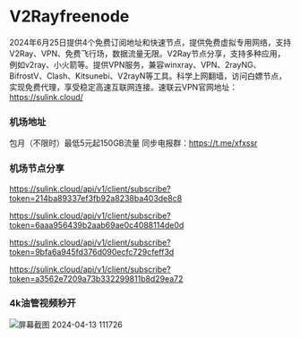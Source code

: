 # V2Rayfreenode
2024年6月25日提供4个免费订阅地址和快速节点，提供免费虚拟专用网络，支持V2Ray、VPN、免费飞行场，数据流量无限。V2Ray节点分享，支持多种应用，例如v2ray、小火箭等。提供VPN服务，兼容winxray、VPN、2rayNG、BifrostV、Clash、Kitsunebi、V2rayN等工具。科学上网翻墙，访问白嫖节点，实现免费代理，享受稳定高速互联网连接。速联云VPN官网地址：https://sulink.cloud/

### 机场地址

包月（不限时）最低5元起150GB流量
同步电报群：https://t.me/xfxssr

### 机场节点分享

https://sulink.cloud/api/v1/client/subscribe?token=214ba89337ef3fb92a8238ba403de8c8

https://sulink.cloud/api/v1/client/subscribe?token=6aaa956439b2aab69ae0c4088114de0d

https://sulink.cloud/api/v1/client/subscribe?token=9bfa6a945fd376d090ecfc729cfeff3d

https://sulink.cloud/api/v1/client/subscribe?token=a3562e7209a73b332299811b8d29ea72

### 4k油管视频秒开

![屏幕截图 2024-04-13 111726](https://github.com/xfxssr/ssnode/assets/160599155/38ebd832-e0a3-40fc-a3be-008cf5103b34)



